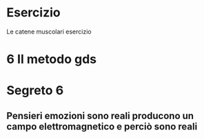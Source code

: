 



# Esercizio
Le catene muscolari esercizio

# 6 Il metodo gds


# Segreto 6

## Pensieri emozioni sono reali producono un campo elettromagnetico e perciò sono reali  
<!--stackedit_data:
eyJoaXN0b3J5IjpbMTUwMDIyMTM0MF19
-->
